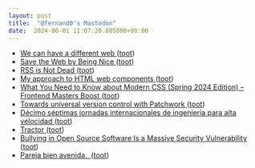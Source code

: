 ```yaml
---
layout: post
title:  "@fernand0's Mastodon"
date:  2024-06-01 11:07:20.805000+00:00
---
```

*  [We can have a different web ](https://www.citationneeded.news/we-can-have-a-different-web) ([toot](https://mastodon.social/@fernand0/112541043314122178))
*  [Save the Web by Being Nice ](https://sheep.horse/2024/4/save_the_web_by_being_nice.htm) ([toot](https://mastodon.social/@fernand0/112540866467077128))
*  [RSS is Not Dead ](https://sheep.horse/2024/3/rss_is_not_dead.htm) ([toot](https://mastodon.social/@fernand0/112540567297107111))
*  [My approach to HTML web components ](https://adactio.com/journal/2107) ([toot](https://mastodon.social/@fernand0/112540396430987963))
*  [What You Need to Know about Modern CSS (Spring 2024 Edition) – Frontend Masters Boost ](https://frontendmasters.com/blog/what-you-need-to-know-about-modern-css-spring-2024-edition) ([toot](https://mastodon.social/@fernand0/112540110287218310))
*  [Towards universal version control with Patchwork ](https://buttondown.email/geoffreylitt/archive/towards-universal-version-control-with-patchwork) ([toot](https://mastodon.social/@fernand0/112538717106989461))
*  [Décimo séptimas jornadas internacionales de ingeniería para alta velocidad ](https://www.vialibre-ffe.com/noticias.asp?not=4196) ([toot](https://mastodon.social/@fernand0/112536942254144213))
*  [Tractor ](https://www.flickr.com/photos/fernand0/53714405282) ([toot](https://mastodon.social/@fernand0/112536784659211253))
*  [Bullying in Open Source Software Is a Massive Security Vulnerability ](https://www.404media.co/xz-backdoor-bullying-in-open-source-software-is-a-massive-security-vulnerability) ([toot](https://mastodon.social/@fernand0/112536701217532767))
*  [Pareja bien avenida.  ](https://avecesunafoto.wordpress.com/2024/05/31/pareja-bien-avenida) ([toot](https://mastodon.social/@fernand0/112536485952396039))
